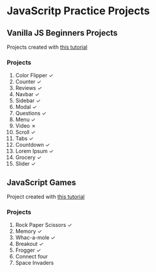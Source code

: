 # JavaScritp Practice Projects
## Vanilla JS Beginners Projects
Projects created with [this tutorial](https://youtu.be/c5SIG7Ie0dM)

### Projects
1. Color Flipper ✓
2. Counter ✓
3. Reviews ✓
4. Navbar ✓
5. Sidebar ✓
6. Modal ✓
7. Questions ✓
8. Menu ✓
9. Video ✗
10. Scroll ✓
11. Tabs ✓
12. Countdown ✓
13. Lorem Ipsum ✓
14. Grocery ✓
15. Slider ✓

## JavaScript Games
Project created with [this tutorial](https://youtu.be/ec8vSKJuZTk?si=OK3MNlmoONknkPcc)
### Projects
1. Rock Paper Scissors ✓
2. Memory ✓
3. Whac-a-mole ✓
4. Breakout ✓
5. Frogger ✓
6. Connect four
7. Space Invaders